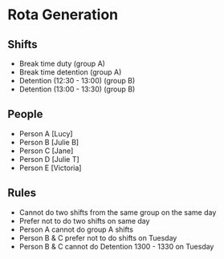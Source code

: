 # Rota Generation

## Shifts

* Break time duty (group A)
* Break time detention (group A)
* Detention (12:30 - 13:00) (group B)
* Detention (13:00 - 13:30) (group B)

## People

* Person A [Lucy]
* Person B [Julie B]
* Person C [Jane]
* Person D [Julie T]
* Person E [Victoria]

## Rules

* Cannot do two shifts from the same group on the same day
* Prefer not to do two shifts on same day
* Person A cannot do group A shifts
* Person B & C prefer not to do shifts on Tuesday
* Person B & C cannot do Detention 1300 - 1330 on Tuesday
